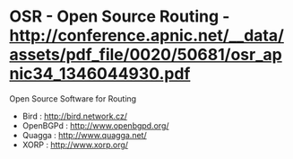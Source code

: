 # OSR - Open Source Routing - http://conference.apnic.net/__data/assets/pdf_file/0020/50681/osr_apnic34_1346044930.pdf

Open Source Software for Routing 

-  Bird      : http://bird.network.cz/
-  OpenBGPd  :  http://www.openbgpd.org/
-  Quagga    : http://www.quagga.net/
-  XORP      : http://www.xorp.org/
